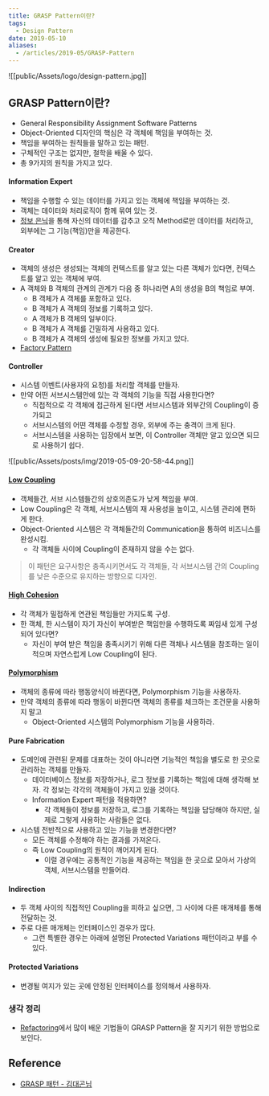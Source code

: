```yaml
---
title: GRASP Pattern이란?
tags:
  - Design Pattern
date: 2019-05-10
aliases: 
  - /articles/2019-05/GRASP-Pattern
---
```


![[public/Assets/logo/design-pattern.jpg]]


## GRASP Pattern이란?
- General Responsibility Assignment Software Patterns
- Object-Oriented 디자인의 핵심은 각 객체에 책임을 부여하는 것.
- 책임을 부여하는 원칙들을 말하고 있는 패턴.
- 구체적인 구조는 없지만, 철학을 배울 수 있다.
- 총 9가지의 원칙을 가지고 있다.

#### Information Expert
- 책임을 수행할 수 있는 데이터를 가지고 있는 객체에 책임을 부여하는 것.
- 객체는 데이터와 처리로직이 함께 묶여 있는 것.
- [정보 은닉](https://en.wikipedia.org/wiki/Information_hiding)을 통해 자신의 데이터를 감추고 오직 Method로만 데이터를 처리하고, 외부에는 그 기능(책임)만을 제공한다.

#### Creator
- 객체의 생성은 생성되는 객체의 컨텍스트를 알고 있는 다른 객체가 있다면, 컨텍스트를 알고 있는 객체에 부여.
- A 객체와 B 객체의 관계의 관계가 다음 중 하나라면 A의 생성을 B의 책임로 부여.
    - B 객체가 A 객체를 포함하고 있다.
    - B 객체가 A 객체의 정보를 기록하고 있다.
    - A 객체가 B 객체의 일부이다.
    - B 객체가 A 객체를 긴밀하게 사용하고 있다.
    - B 객체가 A 객체의 생성에 필요한 정보를 가지고 있다.
- [Factory Pattern](https://en.wikipedia.org/wiki/Factory_(object-oriented_programming))

#### Controller
- 시스템 이벤트(사용자의 요청)를 처리할 객체를 만들자.
- 만약 어떤 서브시스템안에 있는 각 객체의 기능을 직접 사용한다면?
    - 직접적으로 각 객체에 접근하게 된다면 서브시스템과 외부간의 Coupling이 증가되고
    - 서브시스템의 어떤 객체를 수정할 경우, 외부에 주는 충격이 크게 된다.
    - 서브시스템을 사용하는 입장에서 보면, 이 Controller 객체만 알고 있으면 되므로 사용하기 쉽다.

![[public/Assets/posts/img/2019-05-09-20-58-44.png]]

#### [Low Coupling](https://en.wikipedia.org/wiki/Loose_coupling)
- 객체들간, 서브 시스템들간의 상호의존도가 낮게 책임을 부여.
- Low Coupling은 각 객체, 서브시스템의 재 사용성을 높이고, 시스템 관리에 편하게 한다.
- Object-Oriented 시스템은 각 객체들간의 Communication을 통하여 비즈니스를 완성시킴.
    - 각 객체들 사이에 Coupling이 존재하지 않을 수는 없다.

> 이 패턴은 요구사항은 충족시키면서도 각 객체들, 각 서브시스템 간의 Coupling를 낮은 수준으로 유지하는 방향으로 디자인.


#### [High Cohesion](https://en.wikipedia.org/wiki/Cohesion_(computer_science))
- 각 객체가 밀접하게 연관된 책임들만 가지도록 구성.
- 한 객체, 한 시스템이 자기 자신이 부여받은 책임만을 수행하도록 짜임새 있게 구성되어 있다면?
    - 자신이 부여 받은 책임을 충족시키기 위해 다른 객체나 시스템을 참조하는 일이 적으며 자연스럽게 Low Coupling이 된다.

#### [Polymorphism](https://en.wikipedia.org/wiki/Polymorphism_(computer_science))
- 객체의 종류에 따라 행동양식이 바뀐다면, Polymorphism 기능을 사용하자.
- 만약 객체의 종류에 따라 행동이 바뀐다면 객체의 종류를 체크하는 조건문을 사용하지 말고
    - Object-Oriented 시스템의 Polymorphism 기능을 사용하라.

#### Pure Fabrication
- 도메인에 관련된 문제를 대표하는 것이 아니라면 기능적인 책임을 별도로 한 곳으로 관리하는 객체를 만들자.
    - 데이터베이스 정보를 저장하거나, 로그 정보를 기록하는 책임에 대해 생각해 보자. 각 정보는 각각의 객체들이 가지고 있을 것이다.
    - Information Expert 패턴을 적용하면?
        - 각 객체들이 정보를 저장하고, 로그를 기록하는 책임을 담당해야 하지만, 실제로 그렇게 사용하는 사람들은 없다.
- 시스템 전반적으로 사용하고 있는 기능을 변경한다면?
    -  모든 객체를 수정해야 하는 결과를 가져온다.
    - 즉 Low Coupling의 원칙이 깨어지게 된다.
        - 이럴 경우에는 공통적인 기능을 제공하는 책임을 한 곳으로 모아서 가상의 객체, 서브시스템을 만들어라.

#### Indirection
- 두 객체 사이의 직접적인 Coupling을 피하고 싶으면, 그 사이에 다른 매개체를 통해 전달하는 것.
- 주로 다른 매개체는 인터페이스인 경우가 많다.
    - 그런 특별한 경우는 아래에 설명된 Protected Variations 패턴이라고 부를 수 있다.

#### Protected Variations
- 변경될 여지가 있는 곳에 안정된 인터페이스를 정의해서 사용하자.

### 생각 정리
- [Refactoring](https://nesoy.github.io/articles/2018-05/Refactoring-Example)에서 많이 배운 기법들이 GRASP Pattern을 잘 지키기 위한 방법으로 보인다.


## Reference
- [GRASP 패턴 - 김대곤님](http://www.hanbit.co.kr/channel/category/category_view.html?cms_code=CMS8586826397)
